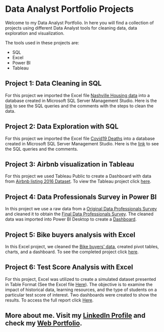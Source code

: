 # Data Analyst Portfolio Projects

Welcome to my Data Analyst Portfolio. In here you will find a collection of projects using different Data Analyst tools for cleaning data, data exploration and visualization. 

The tools used in these projects are:

- SQL
- Excel
- Power BI
- Tableau

## Project 1: Data Cleaning in SQL 

For this project we imported the Excel file [Nashville Housing data]( https://github.com/Lfraguela/PortfolioProjects/blob/main/Nashville%20Housing%20Data%20for%20Data%20Cleaning_2013-16.xlsx) into a database created in Microsoft SQL Server Management Studio. Here is the [link]( https://github.com/Lfraguela/PortfolioProjects/blob/main/SQL%20Data%20Cleaning%20Project_Housing.sql) to see the SQL queries and the comments with the steps to clean the data.

## Project 2: Data Exploration with SQL

For this project we imported the Excel file [Covid19 Deaths]( https://ourworldindata.org/covid-deaths) into a database created in Microsoft SQL Server Management Studio. Here is the [link]( https://github.com/Lfraguela/PortfolioProjects/blob/main/SQL%20Data%20Exploration%20Project_Covid.sql) to see the SQL queries and the comments.

## Project 3:  Airbnb visualization in Tableau

For this project we used Tableau Public to create a Dashboard with data from [Airbnb listing 2016 Dataset]( https://www.kaggle.com/datasets/alexanderfreberg/airbnb-listings-2016-dataset?select=Tableau+Full+Project.xlsx). To view the Tableau project click [here]( https://public.tableau.com/app/profile/liset.fraguela/viz/AirbnbProject_Tableau/Dashboard1#1).

## Project 4: Data Professionals Survey in Power BI

In this project we use a raw data from a [Original Data Professionals Survey]( https://github.com/Lfraguela/PortfolioProjects/blob/main/Power%20BI%20-%20Data%20Professionals1.xlsx) and cleaned it to obtain the [Final Data Professionals Survey](https://github.com/Lfraguela/PortfolioProjects/blob/main/Power%20BI%20-%20Final%20Data%20Professionals.xlsx). The cleaned data was imported into Power BI Desktop to create a [Dashboard]( https://github.com/Lfraguela/PortfolioProjects/blob/main/Power%20BI%20Project_Data%20Professionals%20Survey.pbix).

## Project 5: Bike buyers analysis with Excel

In this Excel project, we cleaned the [Bike buyers' data](https://www.kaggle.com/datasets/heeraldedhia/bike-buyers?select=bike_buyers.csv), created pivot tables, charts, and a dashboard. To see the completed project click [here](https://github.com/Lfraguela/PortfolioProjects/blob/main/Excel%20Project%20Bike%20Buyers.xlsx).

## Project 6: Test Score Analysis with Excel

For this project, Excel was utilized to create a simulated dataset presented in Table Format (See the Excel file [Here]()). The objective is to examine the impact of historical data, learning resources, and the type of students on a particular test score of interest. Two dashboards were created to show the results. To access the full report click [Here]().

## More about me. Visit my [LinkedIn Profile](https://www.linkedin.com/in/liset-fraguela/) and check my [Web Portfolio](https://www.datascienceportfol.io/lisetfraguela).
